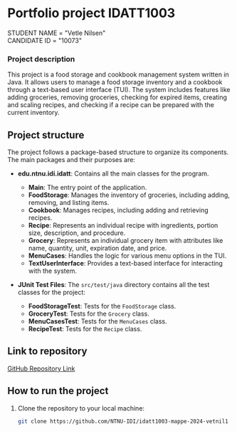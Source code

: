 # Portfolio project IDATT1003

STUDENT NAME = "Vetle Nilsen"  
CANDIDATE ID = "10073"

### Project description

This project is a food storage and cookbook management system written in Java. It allows users to manage a food storage inventory and a cookbook through a text-based user interface (TUI). The system includes features like adding groceries, removing groceries, checking for expired items, creating and scaling recipes, and checking if a recipe can be prepared with the current inventory.

## Project structure

The project follows a package-based structure to organize its components. The main packages and their purposes are:

- **edu.ntnu.idi.idatt**: Contains all the main classes for the program.
    - **Main**: The entry point of the application.
    - **FoodStorage**: Manages the inventory of groceries, including adding, removing, and listing items.
    - **Cookbook**: Manages recipes, including adding and retrieving recipes.
    - **Recipe**: Represents an individual recipe with ingredients, portion size, description, and procedure.
    - **Grocery**: Represents an individual grocery item with attributes like name, quantity, unit, expiration date, and price.
    - **MenuCases**: Handles the logic for various menu options in the TUI.
    - **TextUserInterface**: Provides a text-based interface for interacting with the system.

- **JUnit Test Files**: The `src/test/java` directory contains all the test classes for the project:
    - **FoodStorageTest**: Tests for the `FoodStorage` class.
    - **GroceryTest**: Tests for the `Grocery` class.
    - **MenuCasesTest**: Tests for the `MenuCases` class.
    - **RecipeTest**: Tests for the `Recipe` class.

## Link to repository

[GitHub Repository Link](https://github.com/NTNU-IDI/idatt1003-mappe-2024-vetnil1)

## How to run the project

1. Clone the repository to your local machine:
   ```bash
   git clone https://github.com/NTNU-IDI/idatt1003-mappe-2024-vetnil1
